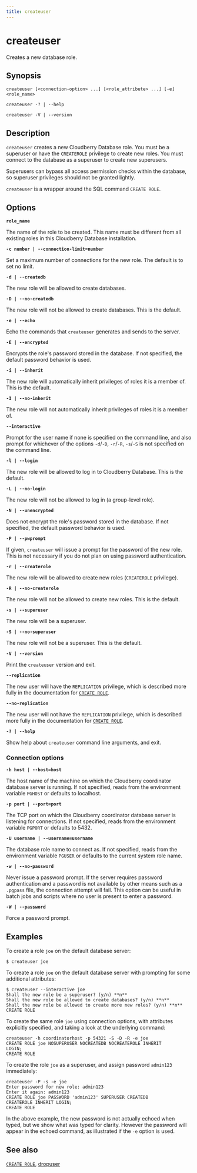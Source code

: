 ```yaml
---
title: createuser
---
```


# createuser

Creates a new database role.

## Synopsis

```shell
createuser [<connection-option> ...] [<role_attribute> ...] [-e] <role_name>

createuser -? | --help 

createuser -V | --version
```

## Description

`createuser` creates a new Cloudberry Database role. You must be a superuser or have the `CREATEROLE` privilege to create new roles. You must connect to the database as a superuser to create new superusers.

Superusers can bypass all access permission checks within the database, so superuser privileges should not be granted lightly.

`createuser` is a wrapper around the SQL command `CREATE ROLE`.

## Options

**`role_name`**

The name of the role to be created. This name must be different from all existing roles in this Cloudberry Database installation.

**`-c number | --connection-limit=number`**

Set a maximum number of connections for the new role. The default is to set no limit.

**`-d | --createdb`**

The new role will be allowed to create databases.

**`-D | --no-createdb`**

The new role will not be allowed to create databases. This is the default.

**`-e | --echo`**

Echo the commands that `createuser` generates and sends to the server.

**`-E | --encrypted`**

Encrypts the role's password stored in the database. If not specified, the default password behavior is used.

**`-i | --inherit`**

The new role will automatically inherit privileges of roles it is a member of. This is the default.

**`-I | --no-inherit`**

The new role will not automatically inherit privileges of roles it is a member of.

**`--interactive`**

Prompt for the user name if none is specified on the command line, and also prompt for whichever of the options `-d`/`-D`, `-r`/`-R`, `-s`/`-S` is not specified on the command line.

**`-l | --login`**

The new role will be allowed to log in to Cloudberry Database. This is the default.

**`-L | --no-login`**

The new role will not be allowed to log in (a group-level role).

**`-N | --unencrypted`**

Does not encrypt the role's password stored in the database. If not specified, the default password behavior is used.

**`-P | --pwprompt`**

If given, `createuser` will issue a prompt for the password of the new role. This is not necessary if you do not plan on using password authentication.

**`-r | --createrole`**

The new role will be allowed to create new roles (`CREATEROLE` privilege).

**`-R | --no-createrole`**

The new role will not be allowed to create new roles. This is the default.

**`-s | --superuser`**

The new role will be a superuser.

**`-S | --no-superuser`**

The new role will not be a superuser. This is the default.

**`-V | --version`**

Print the `createuser` version and exit.

**`--replication`**

The new user will have the `REPLICATION` privilege, which is described more fully in the documentation for [`CREATE ROLE`](/docs/sql-stmts/sql-stmt-create-role.md).

**`--no-replication`**

The new user will not have the `REPLICATION` privilege, which is described more fully in the documentation for [`CREATE ROLE`](/docs/sql-stmts/sql-stmt-create-role.md).

**`-? | --help`**

Show help about `createuser` command line arguments, and exit.

### Connection options

**`-h host | --host=host`**

The host name of the machine on which the Cloudberry coordinator database server is running. If not specified, reads from the environment variable `PGHOST` or defaults to localhost.

**`-p port | --port=port`**

The TCP port on which the Cloudberry coordinator database server is listening for connections. If not specified, reads from the environment variable `PGPORT` or defaults to 5432.

**`-U username | --username=username`**

The database role name to connect as. If not specified, reads from the environment variable `PGUSER` or defaults to the current system role name.

**`-w | --no-password`**

Never issue a password prompt. If the server requires password authentication and a password is not available by other means such as a `.pgpass` file, the connection attempt will fail. This option can be useful in batch jobs and scripts where no user is present to enter a password.

**`-W | --password`**

Force a password prompt.

## Examples

To create a role `joe` on the default database server:

```shell
$ createuser joe
```

To create a role `joe` on the default database server with prompting for some additional attributes:

```shell
$ createuser --interactive joe
Shall the new role be a superuser? (y/n) **n**
Shall the new role be allowed to create databases? (y/n) **n**
Shall the new role be allowed to create more new roles? (y/n) **n**
CREATE ROLE
```

To create the same role `joe` using connection options, with attributes explicitly specified, and taking a look at the underlying command:

```shell
createuser -h coordinatorhost -p 54321 -S -D -R -e joe
CREATE ROLE joe NOSUPERUSER NOCREATEDB NOCREATEROLE INHERIT 
LOGIN;
CREATE ROLE
```

To create the role `joe` as a superuser, and assign password `admin123` immediately:

```shell
createuser -P -s -e joe
Enter password for new role: admin123
Enter it again: admin123
CREATE ROLE joe PASSWORD 'admin123' SUPERUSER CREATEDB 
CREATEROLE INHERIT LOGIN;
CREATE ROLE
```

In the above example, the new password is not actually echoed when typed, but we show what was typed for clarity. However the password will appear in the echoed command, as illustrated if the `-e` option is used.

## See also

[`CREATE ROLE`](/docs/sql-stmts/sql-stmt-create-role.md), [dropuser](/docs/sys-utilities/db-util-dropuser.md)
